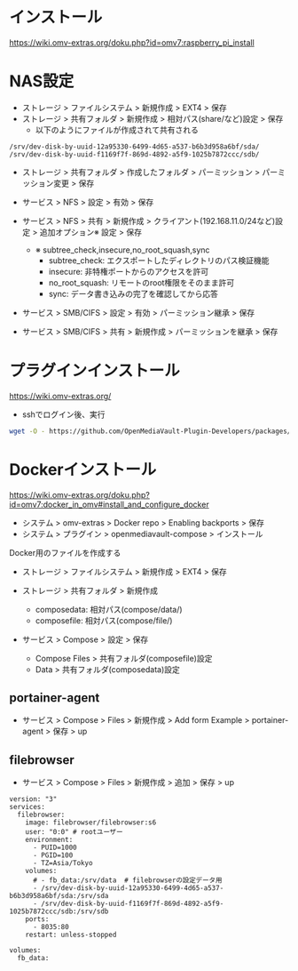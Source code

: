# インストール

https://wiki.omv-extras.org/doku.php?id=omv7:raspberry_pi_install

# NAS設定

- ストレージ > ファイルシステム > 新規作成 > EXT4 > 保存
- ストレージ > 共有フォルダ > 新規作成 > 相対パス(share/など)設定 > 保存
  - 以下のようにファイルが作成されて共有される
```
/srv/dev-disk-by-uuid-12a95330-6499-4d65-a537-b6b3d958a6bf/sda/
/srv/dev-disk-by-uuid-f1169f7f-869d-4892-a5f9-1025b7872ccc/sdb/
```
- ストレージ > 共有フォルダ > 作成したフォルダ > パーミッション > パーミッション変更 > 保存

- サービス > NFS > 設定 > 有効 > 保存
- サービス > NFS > 共有 > 新規作成 > クライアント(192.168.11.0/24など)設定 > 追加オプション※ 設定 > 保存
  - ※ subtree_check,insecure,no_root_squash,sync
    - subtree_check: エクスポートしたディレクトリのパス検証機能
    - insecure: 非特権ポートからのアクセスを許可
    - no_root_squash: リモートのroot権限をそのまま許可
    - sync: データ書き込みの完了を確認してから応答

- サービス > SMB/CIFS > 設定 > 有効 > パーミッション継承 > 保存
- サービス > SMB/CIFS > 共有 > 新規作成 > パーミッションを継承 > 保存

# プラグインインストール

https://wiki.omv-extras.org/

- sshでログイン後、実行

```bash
wget -O - https://github.com/OpenMediaVault-Plugin-Developers/packages/raw/master/install | bash
```

# Dockerインストール

https://wiki.omv-extras.org/doku.php?id=omv7:docker_in_omv#install_and_configure_docker

- システム > omv-extras > Docker repo > Enabling backports > 保存
- システム > プラグイン > openmediavault-compose > インストール

Docker用のファイルを作成する

- ストレージ > ファイルシステム > 新規作成 > EXT4 > 保存
- ストレージ > 共有フォルダ > 新規作成
  - composedata: 相対パス(compose/data/)
  - composefile: 相対パス(compose/file/)

- サービス > Compose > 設定 > 保存
  - Compose Files > 共有フォルダ(composefile)設定
  - Data > 共有フォルダ(composedata)設定

## portainer-agent

- サービス > Compose > Files > 新規作成 > Add form Example > portainer-agent > 保存 > up

## filebrowser

- サービス > Compose > Files > 新規作成 > 追加 > 保存 > up
```
version: "3"
services:
  filebrowser:
    image: filebrowser/filebrowser:s6
    user: "0:0" # rootユーザー
    environment:
      - PUID=1000
      - PGID=100
      - TZ=Asia/Tokyo
    volumes:
      # - fb_data:/srv/data  # filebrowserの設定データ用
      - /srv/dev-disk-by-uuid-12a95330-6499-4d65-a537-b6b3d958a6bf/sda:/srv/sda
      - /srv/dev-disk-by-uuid-f1169f7f-869d-4892-a5f9-1025b7872ccc/sdb:/srv/sdb
    ports:
      - 8035:80
    restart: unless-stopped

volumes:
  fb_data:
```
